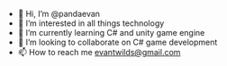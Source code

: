 - 👋 Hi, I’m @pandaevan
- 👀 I’m interested in all things technology
- 🌱 I’m currently learning C# and unity game engine
- 💞️ I’m looking to collaborate on C# game development
- 📫 How to reach me evantwilds@gmail.com

<!---
pandaevan/pandaevan is a ✨ special ✨ repository because its `README.md` (this file) appears on your GitHub profile.
You can click the Preview link to take a look at your changes.
--->
